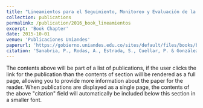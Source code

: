 ```yaml
---
title: "Lineamientos para el Seguimiento, Monitoreo y Evaluación de la Implementación de un Modelo de Gestión del Talento Humano en el Sector Público Colombiano"
collection: publications
permalink: /publication/2016_book_lineamientos
excerpt: 'Book Chapter'
date: 2015-10-01
venue: 'Publicaciones Uniandes'
paperurl: 'https://gobierno.uniandes.edu.co/sites/default/files/books/book/de-la-recomendacion-a-la-accion.pdf'
citation: 'Sanabria, P., Rodas, A., Estrada, S., Cuellar, P. & González, J. S. (2016). "Lineamientos para el Seguimiento, Monitoreo y Evaluación de la Implementación de un Modelo de Gestión del Talento Humano en el Sector Público Colombiano" In Sanabria, P. (compiler) (2016). De la Recomendación a la Acción: Cómo poner en Marcha un modelo de Gestión Estratégica del Talento Humano para el Sector Público Colombiano. Bogotá: Universidad de los Andes.'
---
```


The contents above will be part of a list of publications, if the user clicks the link for the publication than the contents of section will be rendered as a full page, allowing you to provide more information about the paper for the reader. When publications are displayed as a single page, the contents of the above "citation" field will automatically be included below this section in a smaller font.

